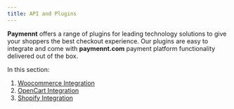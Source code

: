 ```yaml
---
title: API and Plugins
---
```


**Paymennt** offers a range of plugins for leading technology solutions to give your shoppers the best checkout experience. Our plugins are easy to integrate and come with **paymennt.com** payment platform functionality delivered out of the box.

In this section:

1. [Woocommerce Integration](/community/5-ecommerce-integration/1-woocommerce.md)
2. [OpenCart Integration](/community/5-ecommerce-integration/2-opencart.md)
3. [Shopify Integration](/community/5-ecommerce-integration/3-shopify.md)
